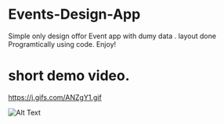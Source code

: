 # Events-Design-App


Simple only design offor Event  app with dumy data . layout done Programtically using code.
Enjoy!

# short demo video.

https://j.gifs.com/ANZgY1.gif



![Alt Text](https://j.gifs.com/ANZgY1.gif)

